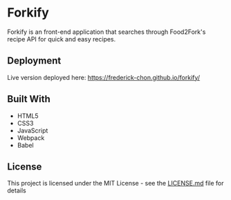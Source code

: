 # Forkify

Forkify is an front-end application that searches through Food2Fork's recipe API for quick and easy recipes.

## Deployment

Live version deployed here: https://frederick-chon.github.io/forkify/

## Built With

* HTML5
* CSS3
* JavaScript
* Webpack
* Babel

## License

This project is licensed under the MIT License - see the [LICENSE.md](LICENSE.md) file for details
